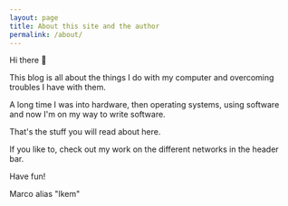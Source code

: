 ```yaml
---
layout: page
title: About this site and the author
permalink: /about/
---
```

Hi there 👋

This blog is all about the things I do with my computer and overcoming troubles I have with them.

A long time I was into hardware, then operating systems, using software and now I'm on my way to write software.

That's the stuff you will read about here.

If you like to, check out my work on the different networks in the header bar.

Have fun!

Marco alias "Ikem"

